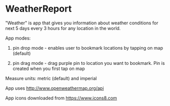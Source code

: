 # WeatherReport

"Weather" is app that gives you information about
weather conditions for next 5 days every 3 hours for any location in the world.

 

App modes:
1. pin drop mode - enables user to bookmark locations by tapping
    on map (default)

2. pin drag mode - drag purple pin to location you want to bookmark.
    Pin is created when you first tap on map


Measure units: metric (default) and imperial

App uses http://www.openweathermap.org/api 

App icons downloaded from https://www.icons8.com 
